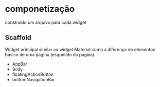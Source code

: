 # componetização

construido um arquivo para cada widget

## Scaffold

Widget principal similar ao widget Material como a diferença de elementos básico de uma
pagina (esqueleto da pagina).
 - AppBar
 - Body
 - floatingActionButton
 - bottomNavigationBar 
